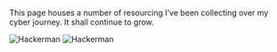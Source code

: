 
This page houses a number of resourcing I’ve been collecting over my cyber journey. It shall continue to grow.

![Hackerman](/_resources/hackerman.gif)
<img src="/_resources/hackerman.gif" alt="Hackerman" />
